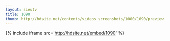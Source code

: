 ```yaml
---
layout: sieutv
title: 1090
thumb: http://hdsite.net/contents/videos_screenshots/1000/1090/preview_360p.mp4.jpg
---
```

{% include iframe src='http://hdsite.net/embed/1090' %}
 

